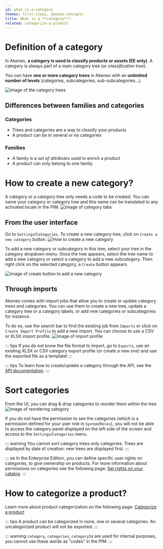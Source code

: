 ```yaml
---
id: what-is-a-category
themes: first-steps, akeneo-concepts
title: What is a **category**?
related: categorize-a-product
---
```


# Definition of a category
In Akeneo, **a category is used to classify products or assets (EE only)**. A category is always part of a main category tree (or *classification tree*).

You can have **one or more category trees** in Akeneo with an **unlimited number of levels** (categories, subcategories, sub-subcategories...).

![image of the category trees](../img/Settings_CategoryTree.png)

## Differences between families and categories

### Categories

- Trees and categories are a way to classify your products  
- A product can be in several or no categories

### Families

- A family is a *set of attributes* used to enrich a product  
- A product can only belong to one family

# How to create a new category?

A category or a category tree only needs a code to be created. You can name your category or category tree and this name can be translated to any activated locale in the PIM.
![image of category tabs](../img/Settings_CategoryTreesCreate.png)

## From the user interface

Go to `Settings`/`Categories`. To create a new category tree, click on `Create a new category` button.
![How to create a new category](../img/Settings_CreateCategoryCTA.png)

To add a new category or subcategory in this tree, select your tree in the category dropdown menu. Once the tree appears, select the tree name to add a new category or select a category to add a new subcategory.
Then right click on the selected category, a `Create` button appears.

![image of create button to add a new category](../img/Settings_CreateASubcategory.png)

## Through imports
Akeneo comes with import jobs that allow you to create or update category trees and categories. You can use them to create a new tree, update a category tree or a category labels, or add new categories or subcategories for instance.

To do so, use the search bar to find the existing job from `Imports` or click on `Create Import Profile` to add a new import.
You can choose to use a CSV or XLSX import profile.
![image of import profile](../img/Imports_CategoryTreeProfile.png)

::: tips
If you do not know the file format to import, go to `Exports`, use an existing XLSX or CSV category export profile (or create a new one) and use the exported file as a template!
:::

::: tips
To learn how to create/update a category through the API, see the [API documentation](https://api.akeneo.com/api-reference-index-17.html#Categories).
:::

# Sort categories

From the UI, you can drag & drop categories to reorder them within the tree.
![image of reordering category ](../img/Settings_SortingCategoriesProcess.gif)

If you do not have the permission to see the categories (which is a permission defined for your user role in `System`/`Roles`), you will not be able to access the category panel displayed on the left side of the screen and access to the `Settings`/`Categories` menu.

::: warning
You cannot sort category trees only categories. Trees are displayed by date of creation: new trees are displayed first.
:::

::: ee
In the Enterprise Edition, you can define specific user rights on categories, to give ownership on products. For more information about permissions on categories see the following page: [Set rights on your catalog](/articles/access-rights-on-products.html#rights-depending-on-the-categories). 
:::

# How to categorize a product?

Learn more about product categorization on the following page: [Categorize a product](/articles/categorize-a-product.html)

::: tips
A product can be categorized in none, one or several categories.
An uncategorized product will not be exported.
:::

::: warning
`category`, `categories`, `categoryId` are used for internal purposes, you cannot use these words as "codes" in the PIM.
:::
